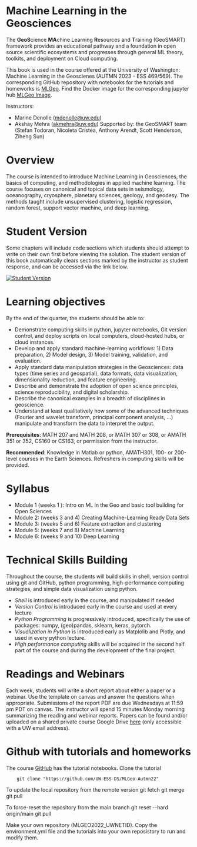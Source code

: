 # Machine Learning in the Geosciences

The **GeoS**cience **MA**chine Learning **R**esources and **T**raining (GeoSMART) framework provides an educational pathway and a foundation in open source scientific ecosystems and progresses through general ML theory, toolkits, and deployment on Cloud computing.

This book is used in the course offered at the University of Washington: Machine Learning in the Geoscienes (AUTMN 2023 - ESS 469/569). The corresponding GitHub repository with notebooks for the tutorials and homeworks is [MLGeo](https://github.com/UW-ESS-DS/MLGeo-Autumn22). Find the Docker image for the corresponding jupyter hub [MLGeo Image](https://github.com/UW-ESS-DS/MLGeo-image).

Instructors: 
- Marine Denolle (mdenolle@uw.edu)
- Akshay Mehra (akmehra@uw.edu)
Supported by: the GeoSMART team (Stefan Todoran, Nicoleta Cristea, Anthony Arendt, Scott Henderson, Ziheng Sun)

# Overview

The course is intended to introduce Machine Learning in Geosciences, the basics of computing, and methodologies in applied machine learning. The course focuses on canonical and topical data sets in seismology, oceanography, cryosphere, planetary sciences, geology, and geodesy. The methods taught include unsupervised clustering, logistic regression, random forest, support vector machine, and deep learning.

# Student Version

Some chapters will include code sections which students should attempt to write on their own first before viewing the solution. The student version of this book automatically clears sections marked by the instructor as student response, and can be accessed via the link below. 

[![Student Version](../img/student_version_badge.svg)](https://geo-smart.github.io/curriculum-book-student/)

# Learning objectives 

By the end of the quarter, the students should be able to:
- Demonstrate computing skills in python, jupyter notebooks, Git version control, and deploy scripts on local computers, cloud-hosted hubs, or cloud instances.
- Develop and apply standard machine-learning workflows: 1) Data preparation, 2) Model design, 3) Model training, validation, and evaluation.
- Apply standard data manipulation strategies in the Geosciences: data types (time series and geospatial), data formats, data visualization, dimensionality reduction, and feature engineering.
- Describe and demonstrate the adoption of open science principles, science reproducibility, and digital scholarship.
- Describe the canonical examples in a breadth of disciplines in geoscience.
- Understand at least qualitatively how some of the advanced techniques (Fourier and wavelet transform, principal component analysis, …) manipulate and transform the data to interpret the output.


**Prerequisites**: MATH 207 and MATH 208, or MATH 307 or 308, or AMATH 351 or 352, CS160 or CS163, or permission from the instructor.

**Recommended**: Knowledge in Matlab or python, AMATH301, 100- or 200-level courses in the Earth Sciences. Refreshers in computing skills will be provided.

# Syllabus

- Module 1 (weeks 1 ): Intro on ML in the Geo and basic tool building for Open Sciences 
- Module 2: (weeks 3 and 4) Creating Machine-Learning Ready Data Sets
- Module 3: (weeks 5 and 6) Feature extraction and clustering
- Module 5: (weeks 7 and 8) Machine Learning
- Module 6: (weeks 9 and 10) Deep Learning

# Technical Skills Building
Throughout the course, the students will build skills in shell, version control using git and GitHub, python programming, high-performance computing strategies, and simple data visualization using python. 
- _Shell_ is introduced early in the course, and manipulated if needed
- _Version Control_ is introduced early in the course and used at every lecture
- _Python Programming_ is progressively introduced, specifically the use of packages: numpy, (geo)pandas, sklearn, keras, pytorch.
- _Visualization in Python_ is introduced early as Matplolib and Plotly, and used in every python lecture.
- _High performance computing_ skills will be acquired in the second half part of the course and during the development of the final project.

# Readings and Webinars
Each week, students will write a short report about either a paper or a webinar. Use the template on canvas and answer the questions when appropriate. Submissions of the report PDF are due Wednesdays at 11:59 pm PDT on canvas. The instructor will spend 15 minutes Monday morning summarizing the reading and webinar reports. Papers can be found and/or uploaded on a shared private course Google Drive [here](https://drive.google.com/drive/folders/1dyxfslCLzFFTYtX_vbjudlzaXvOxkepe?usp=sharing) (only accessible with a UW email address).

# Github with tutorials and homeworks

The course [GitHub](https://github.com/UW-ESS-DS/MLGeo-Autumn22) has the tutorial notebooks. Clone the tutorial

        git clone "https://github.com/UW-ESS-DS/MLGeo-Autmn22"

To update the local repository from the remote version
        git fetch
        git merge
        git pull

To force-reset the repository from the main branch
        git reset --hard origin/main
        git pull

Make your own repository (MLGEO2022_UWNETID). Copy the environment.yml file and the tutorials into your own reposistory to run and modify them.
